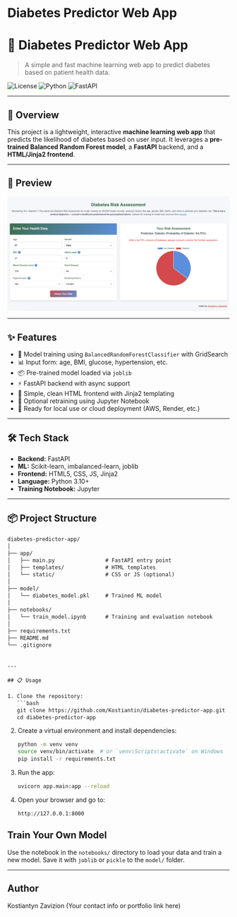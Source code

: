 # Diabetes Predictor Web App

# 🧠 Diabetes Predictor Web App

> A simple and fast machine learning web app to predict diabetes based on patient health data.

![License](https://img.shields.io/badge/license-MIT-blue.svg)
![Python](https://img.shields.io/badge/python-3.10+-blue.svg)
![FastAPI](https://img.shields.io/badge/FastAPI-async-green)

---

## 🚀 Overview

This project is a lightweight, interactive **machine learning web app** that predicts the likelihood of diabetes based on user input. It leverages a **pre-trained Balanced Random Forest model**, a **FastAPI** backend, and a **HTML/Jinja2 frontend**.

---

## 📸 Preview

![Diabetes Prediction Screenshot](assets/diabetes_prediction.png)

---

## ✨ Features

- 🧪 Model training using `BalancedRandomForestClassifier` with GridSearch
- 📊 Input form: age, BMI, glucose, hypertension, etc.
- 📦 Pre-trained model loaded via `joblib`
- ⚡ FastAPI backend with async support
- 🎨 Simple, clean HTML frontend with Jinja2 templating
- 🧠 Optional retraining using Jupyter Notebook
- 🚀 Ready for local use or cloud deployment (AWS, Render, etc.)

---

## 🛠️ Tech Stack

- **Backend:** FastAPI
- **ML:** Scikit-learn, imbalanced-learn, joblib
- **Frontend:** HTML5, CSS, JS, Jinja2
- **Language:** Python 3.10+
- **Training Notebook:** Jupyter

---

## 📦 Project Structure

```plaintext
diabetes-predictor-app/
│
├── app/
│   ├── main.py                # FastAPI entry point
│   ├── templates/             # HTML templates
│   └── static/                # CSS or JS (optional)
│
├── model/
│   └── diabetes_model.pkl     # Trained ML model
│
├── notebooks/
│   └── train_model.ipynb      # Training and evaluation notebook
│
├── requirements.txt
├── README.md
└── .gitignore


---

## 📋 Usage

1. Clone the repository:
   ```bash
   git clone https://github.com/Kostiantin/diabetes-predictor-app.git
   cd diabetes-predictor-app
   ```

2. Create a virtual environment and install dependencies:
   ```bash
   python -m venv venv
   source venv/bin/activate  # or `venv\Scripts\activate` on Windows
   pip install -r requirements.txt
   ```

3. Run the app:
   ```bash
   uvicorn app.main:app --reload
   ```

4. Open your browser and go to:
   ```
   http://127.0.0.1:8000
   ```

## Train Your Own Model
Use the notebook in the `notebooks/` directory to load your data and train a new model. Save it with `joblib` or `pickle` to the `model/` folder.

---

## Author
Kostiantyn Zavizion (Your contact info or portfolio link here)